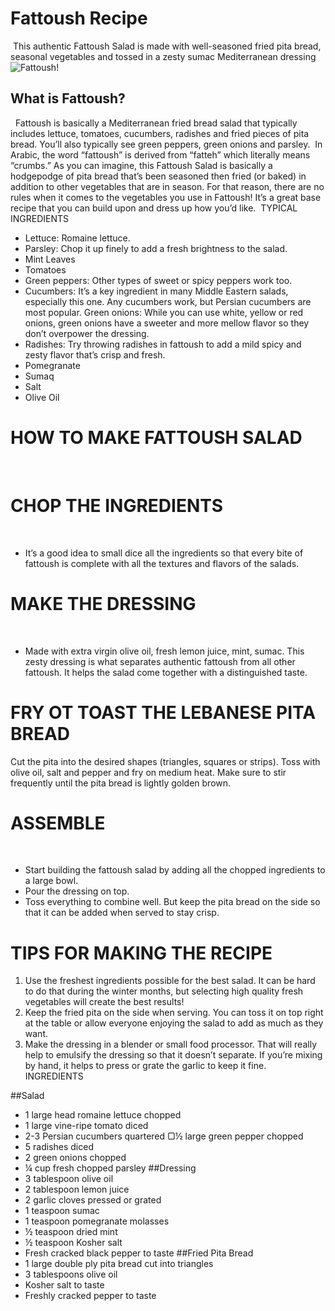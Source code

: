 # Fattoush Recipe
​
This authentic Fattoush Salad is made with well-seasoned fried pita bread, seasonal vegetables and tossed in a zesty sumac Mediterranean dressing
​
![Fattoush!](https://feelgoodfoodie.net/wp-content/uploads/2017/06/Fattoush-Salad-10.jpg)
​
## What is Fattoush?
​
​
Fattoush is basically a Mediterranean fried bread salad that typically includes lettuce, tomatoes, cucumbers, radishes and fried pieces of pita bread. You’ll also typically see green peppers, green onions and parsley.
​
In Arabic, the word “fattoush” is derived from “fatteh” which literally means “crumbs.” As you can imagine, this Fattoush Salad is basically a hodgepodge of pita bread that’s been seasoned then fried (or baked) in addition to other vegetables that are in season. For that reason, there are no rules when it comes to the vegetables you use in Fattoush! It’s a great base recipe that you can build upon and dress up how you’d like.
​
TYPICAL INGREDIENTS
​
- Lettuce: Romaine lettuce.
- Parsley: Chop it up finely to add a fresh brightness to the salad.
- Mint Leaves
- Tomatoes
- Green peppers: Other types of sweet or spicy peppers work too.
- Cucumbers: It’s a key ingredient in many Middle Eastern salads, especially this one. Any cucumbers work, but Persian cucumbers are most popular.
Green onions: While you can use white, yellow or red onions, green onions have a sweeter and more mellow flavor so they don’t overpower the dressing.
- Radishes: Try throwing radishes in fattoush to add a mild spicy and zesty flavor that’s crisp and fresh.
- Pomegranate
- Sumaq 
- Salt
- Olive Oil
​
# HOW TO MAKE FATTOUSH SALAD
​
# CHOP THE INGREDIENTS
​
- It’s a good idea to small dice all the ingredients so that every bite of fattoush is complete with all the textures and flavors of the salads.
​
# MAKE THE DRESSING
​
- Made with extra virgin olive oil, fresh lemon juice, mint, sumac. This zesty dressing is what separates authentic fattoush from all other fattoush. It helps the salad come together with a distinguished taste.
​
# FRY OT TOAST THE LEBANESE PITA BREAD
Cut the pita into the desired shapes (triangles, squares or strips). Toss with olive oil, salt and pepper and fry on medium heat.
Make sure to stir frequently until the pita bread is lightly golden brown.
​
# ASSEMBLE
​
- Start building the fattoush salad by adding all the chopped ingredients to a large bowl.
- Pour the dressing on top.
- Toss everything to combine well. But keep the pita bread on the side so that it can be added when served to stay crisp.
​
# TIPS FOR MAKING THE RECIPE
1. Use the freshest ingredients possible for the best salad. It can be hard to do that during the winter months, but selecting high quality fresh vegetables will create the best results!
2. Keep the fried pita on the side when serving. You can toss it on top right at the table or allow everyone enjoying the salad to add as much as they want.
3. Make the dressing in a blender or small food processor. That will really help to emulsify the dressing so that it doesn’t separate. If you’re mixing by hand, it helps to press or grate the garlic to keep it fine.
​
​
INGREDIENTS
  
##Salad
- 1 large head romaine lettuce chopped
- 1 large vine-ripe tomato diced
- 2-3 Persian cucumbers quartered
▢½ large green pepper chopped
- 5 radishes diced
- 2 green onions chopped
- ¼ cup fresh chopped parsley
##Dressing
- 3 tablespoon olive oil
- 2 tablespoon lemon juice
- 2 garlic cloves pressed or grated
- 1 teaspoon sumac
- 1 teaspoon pomegranate molasses
- ½ teaspoon dried mint
- ½ teaspoon Kosher salt
- Fresh cracked black pepper to taste
##Fried Pita Bread
- 1 large double ply pita bread cut into triangles
- 3 tablespoons olive oil
- Kosher salt to taste
- Freshly cracked pepper to taste
